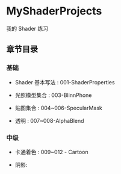 # MyShaderProjects
我的 Shader 练习

## 章节目录

### 基础

- Shader 基本写法 : 001-ShaderProperties

- 光照模型集合 : 003-BlinnPhone

- 贴图集合 : 004~006-SpecularMask

- 透明 : 007~008-AlphaBlend

### 中级

- 卡通着色 : 009~012 - Cartoon

- 阴影: